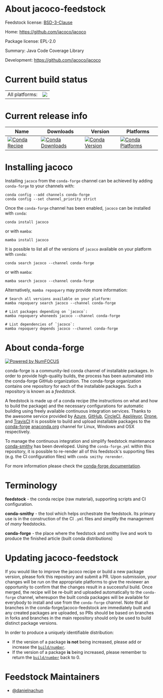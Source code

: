 About jacoco-feedstock
======================

Feedstock license: [BSD-3-Clause](https://github.com/conda-forge/jacoco-feedstock/blob/main/LICENSE.txt)

Home: https://github.com/jacoco/jacoco

Package license: EPL-2.0

Summary: Java Code Coverage Library

Development: https://github.com/jacoco/jacoco

Current build status
====================


<table><tr><td>All platforms:</td>
    <td>
      <a href="https://dev.azure.com/conda-forge/feedstock-builds/_build/latest?definitionId=23238&branchName=main">
        <img src="https://dev.azure.com/conda-forge/feedstock-builds/_apis/build/status/jacoco-feedstock?branchName=main">
      </a>
    </td>
  </tr>
</table>

Current release info
====================

| Name | Downloads | Version | Platforms |
| --- | --- | --- | --- |
| [![Conda Recipe](https://img.shields.io/badge/recipe-jacoco-green.svg)](https://anaconda.org/conda-forge/jacoco) | [![Conda Downloads](https://img.shields.io/conda/dn/conda-forge/jacoco.svg)](https://anaconda.org/conda-forge/jacoco) | [![Conda Version](https://img.shields.io/conda/vn/conda-forge/jacoco.svg)](https://anaconda.org/conda-forge/jacoco) | [![Conda Platforms](https://img.shields.io/conda/pn/conda-forge/jacoco.svg)](https://anaconda.org/conda-forge/jacoco) |

Installing jacoco
=================

Installing `jacoco` from the `conda-forge` channel can be achieved by adding `conda-forge` to your channels with:

```
conda config --add channels conda-forge
conda config --set channel_priority strict
```

Once the `conda-forge` channel has been enabled, `jacoco` can be installed with `conda`:

```
conda install jacoco
```

or with `mamba`:

```
mamba install jacoco
```

It is possible to list all of the versions of `jacoco` available on your platform with `conda`:

```
conda search jacoco --channel conda-forge
```

or with `mamba`:

```
mamba search jacoco --channel conda-forge
```

Alternatively, `mamba repoquery` may provide more information:

```
# Search all versions available on your platform:
mamba repoquery search jacoco --channel conda-forge

# List packages depending on `jacoco`:
mamba repoquery whoneeds jacoco --channel conda-forge

# List dependencies of `jacoco`:
mamba repoquery depends jacoco --channel conda-forge
```


About conda-forge
=================

[![Powered by
NumFOCUS](https://img.shields.io/badge/powered%20by-NumFOCUS-orange.svg?style=flat&colorA=E1523D&colorB=007D8A)](https://numfocus.org)

conda-forge is a community-led conda channel of installable packages.
In order to provide high-quality builds, the process has been automated into the
conda-forge GitHub organization. The conda-forge organization contains one repository
for each of the installable packages. Such a repository is known as a *feedstock*.

A feedstock is made up of a conda recipe (the instructions on what and how to build
the package) and the necessary configurations for automatic building using freely
available continuous integration services. Thanks to the awesome service provided by
[Azure](https://azure.microsoft.com/en-us/services/devops/), [GitHub](https://github.com/),
[CircleCI](https://circleci.com/), [AppVeyor](https://www.appveyor.com/),
[Drone](https://cloud.drone.io/welcome), and [TravisCI](https://travis-ci.com/)
it is possible to build and upload installable packages to the
[conda-forge](https://anaconda.org/conda-forge) [anaconda.org](https://anaconda.org/)
channel for Linux, Windows and OSX respectively.

To manage the continuous integration and simplify feedstock maintenance
[conda-smithy](https://github.com/conda-forge/conda-smithy) has been developed.
Using the ``conda-forge.yml`` within this repository, it is possible to re-render all of
this feedstock's supporting files (e.g. the CI configuration files) with ``conda smithy rerender``.

For more information please check the [conda-forge documentation](https://conda-forge.org/docs/).

Terminology
===========

**feedstock** - the conda recipe (raw material), supporting scripts and CI configuration.

**conda-smithy** - the tool which helps orchestrate the feedstock.
                   Its primary use is in the construction of the CI ``.yml`` files
                   and simplify the management of *many* feedstocks.

**conda-forge** - the place where the feedstock and smithy live and work to
                  produce the finished article (built conda distributions)


Updating jacoco-feedstock
=========================

If you would like to improve the jacoco recipe or build a new
package version, please fork this repository and submit a PR. Upon submission,
your changes will be run on the appropriate platforms to give the reviewer an
opportunity to confirm that the changes result in a successful build. Once
merged, the recipe will be re-built and uploaded automatically to the
`conda-forge` channel, whereupon the built conda packages will be available for
everybody to install and use from the `conda-forge` channel.
Note that all branches in the conda-forge/jacoco-feedstock are
immediately built and any created packages are uploaded, so PRs should be based
on branches in forks and branches in the main repository should only be used to
build distinct package versions.

In order to produce a uniquely identifiable distribution:
 * If the version of a package **is not** being increased, please add or increase
   the [``build/number``](https://docs.conda.io/projects/conda-build/en/latest/resources/define-metadata.html#build-number-and-string).
 * If the version of a package **is** being increased, please remember to return
   the [``build/number``](https://docs.conda.io/projects/conda-build/en/latest/resources/define-metadata.html#build-number-and-string)
   back to 0.

Feedstock Maintainers
=====================

* [@danielnachun](https://github.com/danielnachun/)

